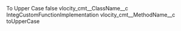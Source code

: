 <?xml version="1.0" encoding="UTF-8"?>
<CustomMetadata xmlns="http://soap.sforce.com/2006/04/metadata" xmlns:xsi="http://www.w3.org/2001/XMLSchema-instance" xmlns:xsd="http://www.w3.org/2001/XMLSchema">
    <label>To Upper Case</label>
    <protected>false</protected>
    <values>
        <field>vlocity_cmt__ClassName__c</field>
        <value xsi:type="xsd:string">IntegCustomFunctionImplementation</value>
    </values>
    <values>
        <field>vlocity_cmt__MethodName__c</field>
        <value xsi:type="xsd:string">toUpperCase</value>
    </values>
</CustomMetadata>
